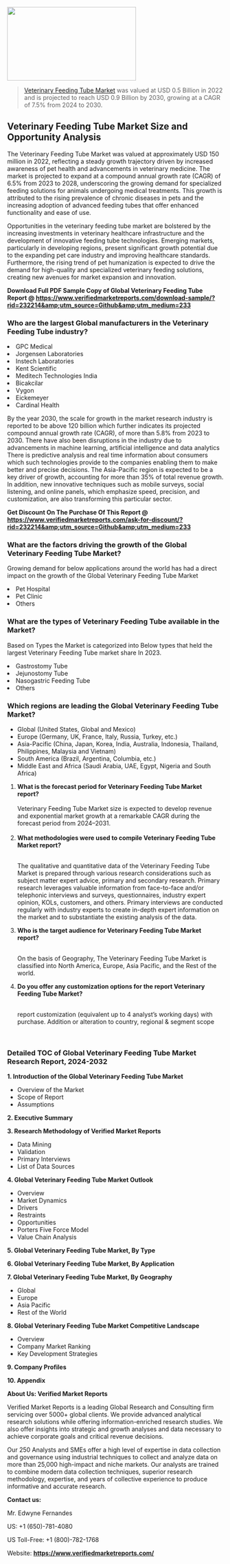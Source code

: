 
<img src="https://ffe5etoiles.com/wp-content/uploads/2024/12/MST1-300x171.png" alt="" width="300" height="171" class="alignnone size-medium wp-image-20088" /><blockquote><p><p><a href="https://www.verifiedmarketreports.com/download-sample/?rid=232214&utm_source=Github&utm_medium=233" target="_blank">Veterinary Feeding Tube Market</a> was valued at USD 0.5 Billion in 2022 and is projected to reach USD 0.9 Billion by 2030, growing at a CAGR of 7.5% from 2024 to 2030.</p></blockquote><p><h2>Veterinary Feeding Tube Market Size and Opportunity Analysis</h2><p>The Veterinary Feeding Tube Market was valued at approximately USD 150 million in 2022, reflecting a steady growth trajectory driven by increased awareness of pet health and advancements in veterinary medicine. The market is projected to expand at a compound annual growth rate (CAGR) of 6.5% from 2023 to 2028, underscoring the growing demand for specialized feeding solutions for animals undergoing medical treatments. This growth is attributed to the rising prevalence of chronic diseases in pets and the increasing adoption of advanced feeding tubes that offer enhanced functionality and ease of use.</p><p>Opportunities in the veterinary feeding tube market are bolstered by the increasing investments in veterinary healthcare infrastructure and the development of innovative feeding tube technologies. Emerging markets, particularly in developing regions, present significant growth potential due to the expanding pet care industry and improving healthcare standards. Furthermore, the rising trend of pet humanization is expected to drive the demand for high-quality and specialized veterinary feeding solutions, creating new avenues for market expansion and innovation.</p></p><p class=""><strong>Download Full PDF Sample Copy of Global Veterinary Feeding Tube Report @ <a href="https://www.verifiedmarketreports.com/download-sample/?rid=232214&amp;utm_source=Github&amp;utm_medium=233" target="_blank">https://www.verifiedmarketreports.com/download-sample/?rid=232214&amp;utm_source=Github&amp;utm_medium=233</a></strong></p><h3 id="" class="">Who are the largest Global manufacturers in the Veterinary Feeding Tube industry?</h3><p><li>GPC Medical</li><li> Jorgensen Laboratories</li><li> Instech Laboratories</li><li> Kent Scientific</li><li> Meditech Technologies India</li><li> Bicakcilar</li><li> Vygon</li><li> Eickemeyer</li><li> Cardinal Health</li></p><div class=""><div class="" dir="" data-message-author-role="" data-message-id="" data-message-model-slug=""><div class=""><div class=""><div class=""><div class="" dir="" data-message-author-role="" data-message-id="" data-message-model-slug=""><div class=""><div class=""><p>By the year 2030, the scale for growth in the market research industry is reported to be above 120 billion which further indicates its projected compound annual growth rate (CAGR), of more than 5.8% from 2023 to 2030. There have also been disruptions in the industry due to advancements in machine learning, artificial intelligence and data analytics There is predictive analysis and real time information about consumers which such technologies provide to the companies enabling them to make better and precise decisions. The Asia-Pacific region is expected to be a key driver of growth, accounting for more than 35% of total revenue growth. In addition, new innovative techniques such as mobile surveys, social listening, and online panels, which emphasize speed, precision, and customization, are also transforming this particular sector.</p><p><strong>Get Discount On The Purchase Of This Report @&nbsp; <a href="https://www.verifiedmarketreports.com/ask-for-discount/?rid=232214&amp;utm_source=Github&amp;utm_medium=233" target="_blank">https://www.verifiedmarketreports.com/ask-for-discount/?rid=232214&amp;utm_source=Github&amp;utm_medium=233</a></strong></p></div></div></div></div></div></div></div></div><h3 id="" class="">What are the factors driving the growth of the Global Veterinary Feeding Tube Market?</h3><p id="" class="">Growing demand for below applications around the world has had a direct impact on the growth of the Global Veterinary Feeding Tube Market</p><p id="" class=""><li>Pet Hospital</li><li> Pet Clinic</li><li> Others</li></p><h3 id="" class="">What are the types of Veterinary Feeding Tube available in the Market?</h3><p id="" class="">Based on Types the Market is categorized into Below types that held the largest Veterinary Feeding Tube market share In 2023.</p><p id="" class=""><li>Gastrostomy Tube</li><li> Jejunostomy Tube</li><li> Nasogastric Feeding Tube</li><li> Others</li></p><h3 id="" class="">Which regions are leading the Global Veterinary Feeding Tube Market?</h3><ul><li>Global (United States, Global and Mexico)</li><li>Europe (Germany, UK, France, Italy, Russia, Turkey, etc.)</li><li>Asia-Pacific (China, Japan, Korea, India, Australia, Indonesia, Thailand, Philippines, Malaysia and Vietnam)</li><li>South America (Brazil, Argentina, Columbia, etc.)</li><li>Middle East and Africa (Saudi Arabia, UAE, Egypt, Nigeria and South Africa)</li></ul><p><ol><li><strong>What is the forecast period for Veterinary Feeding Tube Market report?<br /></strong><br /><span data-sheets-root="1" data-sheets-value="{&quot;1&quot;:2,&quot;2&quot;:&quot;XXXX size is expected to develop revenue and exponential market growth at a remarkable CAGR during the forecast period from 2024&ndash;2030.&quot;}" data-sheets-userformat="{&quot;2&quot;:12674,&quot;4&quot;:{&quot;1&quot;:2,&quot;2&quot;:16776960},&quot;10&quot;:2,&quot;11&quot;:0,&quot;15&quot;:&quot;Arial&quot;,&quot;16&quot;:12}">Veterinary Feeding Tube Market size is expected to develop revenue and exponential market growth at a remarkable CAGR during the forecast period from 2024&ndash;2031.</span><br /><br /></li><li><strong>What methodologies were used to compile Veterinary Feeding Tube Market report?<br /><br /></strong><p>The qualitative and quantitative data of the&nbsp;Veterinary Feeding Tube Market is prepared through various research considerations such as subject matter expert advice, primary and secondary research. Primary research leverages valuable information from face-to-face and/or telephonic interviews and surveys, questionnaires, industry expert opinion, KOLs, customers, and others. Primary interviews are conducted regularly with industry experts to create in-depth expert information on the market and to substantiate the existing analysis of the data.&nbsp;</p></li><li><strong>Who is the target audience for Veterinary Feeding Tube Market report?<br /><br /></strong><p>On the basis of Geography, The&nbsp;Veterinary Feeding Tube Market is classified into North America, Europe, Asia Pacific, and the Rest of the world.</p></li><li><strong>Do you offer any customization options for the report Veterinary Feeding Tube Market?<br /><br /></strong><p>report customization (equivalent up to 4 analyst&rsquo;s working days) with purchase. Addition or alteration to country, regional &amp; segment scope</p><p>&nbsp;</p></li></ol></p><h3 id="" class="">Detailed TOC of Global Veterinary Feeding Tube Market Research Report, 2024-2032</h3><p id="" class=""><strong>1. Introduction of the Global Veterinary Feeding Tube Market</strong></p><ul><li>Overview of the Market</li><li>Scope of Report</li><li>Assumptions</li></ul><p id="" class=""><strong>2. Executive Summary</strong></p><p id="" class=""><strong>3. Research Methodology of&nbsp;Verified Market Reports</strong></p><ul><li>Data Mining</li><li>Validation</li><li>Primary Interviews</li><li>List of Data Sources</li></ul><p id="" class=""><strong>4. Global Veterinary Feeding Tube Market Outlook</strong></p><ul><li>Overview</li><li>Market Dynamics</li><li>Drivers</li><li>Restraints</li><li>Opportunities</li><li>Porters Five Force Model</li><li>Value Chain Analysis</li></ul><p id="" class=""><strong>5. Global Veterinary Feeding Tube Market, By&nbsp;Type</strong></p><p id="" class=""><strong>6. Global Veterinary Feeding Tube Market, By Application</strong></p><p id="" class=""><strong>7. Global Veterinary Feeding Tube Market, By Geography</strong></p><ul><li>Global</li><li>Europe</li><li>Asia Pacific</li><li>Rest of the World</li></ul><p id="" class=""><strong>8. Global Veterinary Feeding Tube Market Competitive Landscape</strong></p><ul><li>Overview</li><li>Company Market Ranking</li><li>Key Development Strategies</li></ul><p id="" class=""><strong>9. Company Profiles</strong></p><p id="" class=""><strong>10. Appendix</strong></p><p id="" class=""><strong>About Us: Verified Market Reports</strong></p><p id="" class="">Verified Market Reports is a leading Global Research and Consulting firm servicing over 5000+ global clients. We provide advanced analytical research solutions while offering information-enriched research studies. We also offer insights into strategic and growth analyses and data necessary to achieve corporate goals and critical revenue decisions.</p><p id="" class="">Our 250 Analysts and SMEs offer a high level of expertise in data collection and governance using industrial techniques to collect and analyze data on more than 25,000 high-impact and niche markets. Our analysts are trained to combine modern data collection techniques, superior research methodology, expertise, and years of collective experience to produce informative and accurate research.</p><p id="" class=""><strong>Contact us:</strong></p><p id="" class="">Mr. Edwyne Fernandes</p><p id="" class="">US: +1 (650)-781-4080</p><p id="" class="">US Toll-Free: +1 (800)-782-1768</p><p id="" class="">Website: <a target="" data-test-app-aware-link=""><strong>https://www.verifiedmarketreports.com/</strong></a></p>
